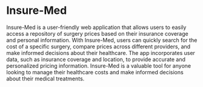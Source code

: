 # Insure-Med

Insure-Med is a user-friendly web application that allows users to easily access a repository of surgery prices based on their insurance coverage and personal information. With Insure-Med, users can quickly search for the cost of a specific surgery, compare prices across different providers, and make informed decisions about their healthcare. The app incorporates user data, such as insurance coverage and location, to provide accurate and personalized pricing information. Insure-Med is a valuable tool for anyone looking to manage their healthcare costs and make informed decisions about their medical treatments.
